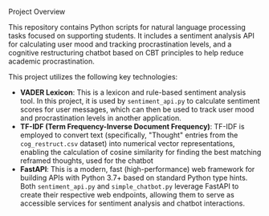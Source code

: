 Project Overview

This repository contains Python scripts for natural language processing tasks focused on supporting students. It includes a sentiment analysis API for calculating user mood and tracking procrastination levels, and a cognitive restructuring chatbot based on CBT principles to help reduce academic procrastination.

This project utilizes the following key technologies:

* **VADER Lexicon**: This is a lexicon and rule-based sentiment analysis tool. In this project, it is used by `sentiment_api.py` to calculate sentiment scores for user messages, which can then be used to track user mood and procrastination levels in another application.
* **TF-IDF (Term Frequency-Inverse Document Frequency)**: TF-IDF is employed to convert text (specifically, "Thought" entries from the `cog_restruct.csv` dataset) into numerical vector representations, enabling the calculation of cosine similarity for finding the best matching reframed thoughts, used for the chatbot
* **FastAPI**: This is a modern, fast (high-performance) web framework for building APIs with Python 3.7+ based on standard Python type hints. Both `sentiment_api.py` and `simple_chatbot.py` leverage FastAPI to create their respective web endpoints, allowing them to serve as accessible services for sentiment analysis and chatbot interactions.

